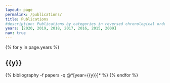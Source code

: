 ```yaml
---
layout: page
permalink: /publications/
title: Publications
#description: Publications by categories in reversed chronological order
years: [2020, 2019, 2018, 2017, 2016, 2015, 2009]
nav: true
---
```


<div class="publications">

{% for y in page.years %}
  <h2 class="year">{{y}}</h2>
  {% bibliography -f papers -q @*[year={{y}}]* %}
{% endfor %}

</div>


